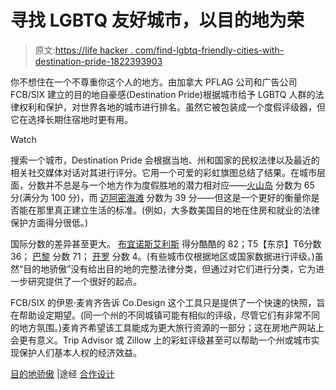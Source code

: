 # 寻找 LGBTQ 友好城市，以目的地为荣

> 原文:[https://life hacker . com/find-lgbtq-friendly-cities-with-destination-pride-1822393903](https://lifehacker.com/find-lgbtq-friendly-cities-with-destination-pride-1822393903)

你不想住在一个不尊重你这个人的地方。由加拿大 PFLAG 公司和广告公司 FCB/SIX 建立的目的地自豪感(Destination Pride)根据城市给予 LGBTQ 人群的法律权利和保护，对世界各地的城市进行排名。虽然它被包装成一个度假评级器，但它在选择长期住宿地时更有用。

Watch

搜索一个城市，Destination Pride 会根据当地、州和国家的民权法律以及最近的相关社交媒体对话对其进行评分。它用一个可爱的彩虹旗图总结了结果。在城市层面，分数并不总是与一个地方作为度假胜地的潜力相对应——[火山岛](https://destinationpride.org/destination/united-states/new-york/fire-island) 分数为 65 分(满分为 100 分)，而 [迈阿密海滩](https://destinationpride.org/destination/united-states/florida/miami-beach) 分数为 39 分——但这是一个更好的衡量你是否能在那里真正建立生活的标准。(例如，大多数美国目的地在住房和就业的法律保护方面得分很低。)

国际分数的差异甚至更大。 [布宜诺斯艾利斯](https://destinationpride.org/destination/argentina/buenos-aires/buenos-aires) 得分酷酷的 82；T5【东京】T6分数 36； [巴黎](https://destinationpride.org/destination/france/ile-de-france/paris) 分数 71； [开罗](https://destinationpride.org/destination/egypt/cairo-governorate) 分数 4。(有些城市仅根据地区或国家数据进行评级。)虽然“目的地骄傲”没有给出目的地的完整法律分类，但通过对它们进行分类，它为进一步研究提供了一个很好的起点。

FCB/SIX 的伊恩·麦肯齐告诉 Co.Design 这个工具只是提供了一个快速的快照，旨在帮助设定期望。(同一个州的不同城镇可能有相似的评级，尽管它们有非常不同的地方氛围。)麦肯齐希望该工具能成为更大旅行资源的一部分；这在房地产网站上会更有意义。Trip Advisor 或 Zillow 上的彩虹评级甚至可以帮助一个州或城市实现保护人们基本人权的经济效益。

[目的地骄傲](https://destinationpride.org/) |途经 [合作设计](https://www.fastcodesign.com/90157969/this-map-visualizes-how-lbgtq-friendly-your-next-vacation-destination-is)